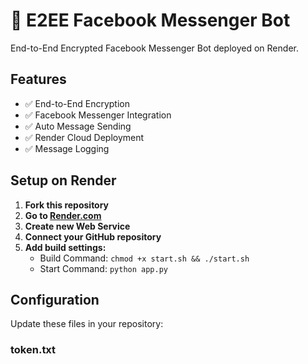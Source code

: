 # 🔐 E2EE Facebook Messenger Bot

End-to-End Encrypted Facebook Messenger Bot deployed on Render.

## Features
- ✅ End-to-End Encryption
- ✅ Facebook Messenger Integration
- ✅ Auto Message Sending
- ✅ Render Cloud Deployment
- ✅ Message Logging

## Setup on Render

1. **Fork this repository**
2. **Go to [Render.com](https://render.com)**
3. **Create new Web Service**
4. **Connect your GitHub repository**
5. **Add build settings:**
   - Build Command: `chmod +x start.sh && ./start.sh`
   - Start Command: `python app.py`

## Configuration

Update these files in your repository:

### token.txt
